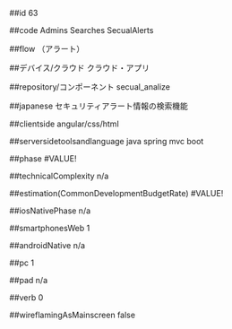 ##id
63

##code
Admins Searches SecualAlerts

##flow
（アラート）

##デバイス/クラウド
クラウド・アプリ

##repository/コンポーネント
secual_analize

##japanese
セキュリティアラート情報の検索機能

##clientside
angular/css/html

##serversidetoolsandlanguage
java spring mvc boot

##phase
#VALUE!

##technicalComplexity
n/a

##estimation(CommonDevelopmentBudgetRate)
#VALUE!

##iosNativePhase
n/a

##smartphonesWeb
1

##androidNative
n/a

##pc
1

##pad
n/a

##verb
0

##wireflamingAsMainscreen
false

